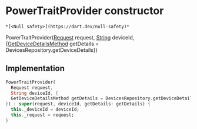 


# PowerTraitProvider constructor




    *[<Null safety>](https://dart.dev/null-safety)*



PowerTraitProvider([Request](https://yonomi.co/yonomi-sdk/Request-class.html) request, [String](https://api.flutter.dev/flutter/dart-core/String-class.html) deviceId, {[GetDeviceDetailsMethod](../../providers_device_provider/GetDeviceDetailsMethod.md) getDetails = DevicesRepository.getDeviceDetails})





## Implementation

```dart
PowerTraitProvider(
  Request request,
  String deviceId, {
  GetDeviceDetailsMethod getDetails = DevicesRepository.getDeviceDetails,
}) : super(request, deviceId, getDetails: getDetails) {
  this._deviceId = deviceId;
  this._request = request;
}
```







